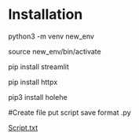 # Installation
python3 -m venv new_env 

source new_env/bin/activate 


pip install streamlit 

pip install httpx 

pip3 install holehe 

#Create file put script save format .py

[Script.txt](https://github.com/user-attachments/files/17810767/Script.txt)
